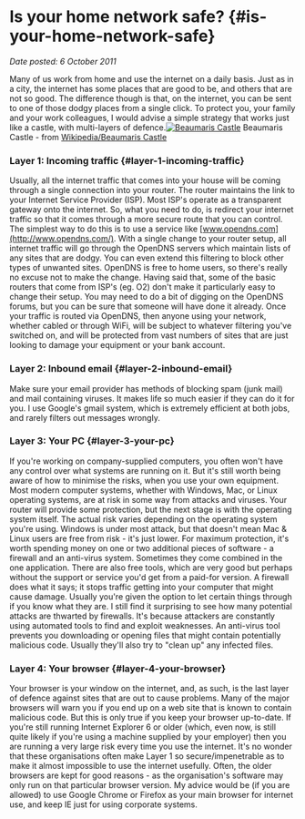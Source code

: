 # Is your home network safe? {#is-your-home-network-safe}

_Date posted: 6 October 2011_

Many of us work from home and use the internet on a daily basis. Just as in a city, the internet has some places that are good to be, and others that are not so good. The difference though is that, on the internet, you can be sent to one of those dodgy places from a single click. To protect you, your family and your work colleagues, I would advise a simple strategy that works just like a castle, with multi-layers of defence.[![Beaumaris Castle](./assets/300px-Beaumaris_Castle.jpg)](./assets/300px-Beaumaris_Castle.jpg) Beaumaris Castle - from [Wikipedia/Beaumaris Castle](http://en.wikipedia.org/wiki/Beaumaris_Castle)

### Layer 1: Incoming traffic {#layer-1-incoming-traffic}

Usually, all the internet traffic that comes into your house will be coming through a single connection into your router. The router maintains the link to your Internet Service Provider (ISP). Most ISP's operate as a transparent gateway onto the internet. So, what you need to do, is redirect your internet traffic so that it comes through a more secure route that you can control. The simplest way to do this is to use a service like [www.opendns.com](http://www.opendns.com/). With a single change to your router setup, all internet traffic will go through the OpenDNS servers which maintain lists of any sites that are dodgy. You can even extend this filtering to block other types of unwanted sites. OpenDNS is free to home users, so there's really no excuse not to make the change. Having said that, some of the basic routers that come from ISP's (eg. O2) don't make it particularly easy to change their setup. You may need to do a bit of digging on the OpenDNS forums, but you can be sure that someone will have done it already. Once your traffic is routed via OpenDNS, then anyone using your network, whether cabled or through WiFi, will be subject to whatever filtering you've switched on, and will be protected from vast numbers of sites that are just looking to damage your equipment or your bank account.

### Layer 2: Inbound email {#layer-2-inbound-email}

Make sure your email provider has methods of blocking spam (junk mail) and mail containing viruses. It makes life so much easier if they can do it for you. I use Google's gmail system, which is extremely efficient at both jobs, and rarely filters out messages wrongly.

### Layer 3: Your PC {#layer-3-your-pc}

If you're working on company-supplied computers, you often won't have any control over what systems are running on it. But it's still worth being aware of how to minimise the risks, when you use your own equipment. Most modern computer systems, whether with Windows, Mac, or Linux operating systems, are at risk in some way from attacks and viruses. Your router will provide some protection, but the next stage is with the operating system itself. The actual risk varies depending on the operating system you're using. Windows is under most attack, but that doesn't mean Mac & Linux users are free from risk - it's just lower. For maximum protection, it's worth spending money on one or two additional pieces of software - a firewall and an anti-virus system. Sometimes they come combined in the one application. There are also free tools, which are very good but perhaps without the support or service you'd get from a paid-for version. A firewall does what it says; it stops traffic getting into your computer that might cause damage. Usually you're given the option to let certain things through if you know what they are. I still find it surprising to see how many potential attacks are thwarted by firewalls. It's because attackers are constantly using automated tools to find and exploit weaknesses. An anti-virus tool prevents you downloading or opening files that might contain potentially malicious code. Usually they'll also try to "clean up" any infected files.

### Layer 4: Your browser {#layer-4-your-browser}

Your browser is your window on the internet, and, as such, is the last layer of defence against sites that are out to cause problems. Many of the major browsers will warn you if you end up on a web site that is known to contain malicious code. But this is only true if you keep your browser up-to-date. If you're still running Internet Explorer 6 or older (which, even now, is still quite likely if you're using a machine supplied by your employer) then you are running a very large risk every time you use the internet. It's no wonder that these organisations often make Layer 1 so secure/impenetrable as to make it almost impossible to use the internet usefully. Often, the older browsers are kept for good reasons - as the organisation's software may only run on that particular browser version. My advice would be (if you are allowed) to use Google Chrome or Firefox as your main browser for internet use, and keep IE just for using corporate systems.